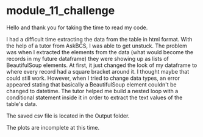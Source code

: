 # module_11_challenge

Hello and thank you for taking the time to read my code.

I had a difficult time extracting the data from the table in html format. With the help of a tutor from AskBCS, I was able to get unstuck. The problem was when I extracted the elements from the data (what would become the records in my future dataframe) they were showing up as 
lists of BeautifulSoup elements. At first, it just changed the look of my dataframe to where every record had a square bracket around it. I thought maybe that could still work. However, when I tried to change data types, an error appeared stating that basically a BeautifulSoup element 
couldn't be changed to datetime. The tutor helped me build a nested loop with a conditional statement inside it in order to extract the text values of the table's data. 

The saved csv file is located in the Output folder.

The plots are incomplete at this time.
